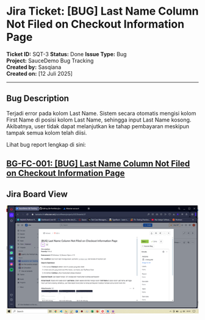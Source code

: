 # Jira Ticket: [BUG]  Last Name Column Not Filed on Checkout Information Page

**Ticket ID:** SQT-3
**Status:** Done
**Issue Type:** Bug  
**Project:** SauceDemo Bug Tracking  
**Created by:** Sasqiana  
**Created on:** [12 Juli 2025]

---

## Bug Description

Terjadi error pada kolom Last Name. Sistem secara otomatis mengisi kolom First Name di posisi kolom Last Name, sehingga input Last Name kosong. Akibatnya, user tidak dapat melanjutkan ke tahap pembayaran meskipun tampak semua kolom telah diisi.

Lihat bug report lengkap di sini:  

[BG-FC-001: [BUG] Last Name Column Not Filed on Checkout Information Page](https://github.com/Sasqiana/QA-Portfolio/blob/main/bug-reports/functional-bug/fail-to-field-the-column.md)
---

## Jira Board View

![Jira SQT-3](../documentations/Jira-Bug-Functional.png)
